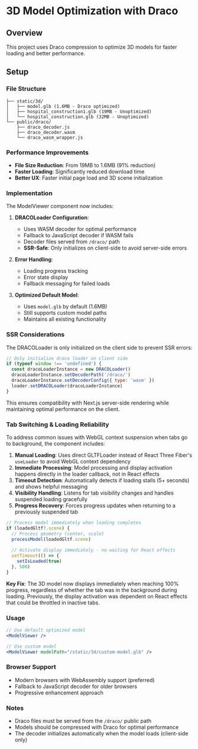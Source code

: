 # 3D Model Optimization with Draco

## Overview
This project uses Draco compression to optimize 3D models for faster loading and better performance.

## Setup

### File Structure
```
├── static/3d/
│   ├── model.glb (1.6MB - Draco optimized)
│   ├── hospital_construction1.glb (19MB - Unoptimized)
│   └── hospital_construction.glb (32MB - Unoptimized)
└── public/draco/
    ├── draco_decoder.js
    ├── draco_decoder.wasm
    └── draco_wasm_wrapper.js
```

### Performance Improvements
- **File Size Reduction**: From 19MB to 1.6MB (91% reduction)
- **Faster Loading**: Significantly reduced download time
- **Better UX**: Faster initial page load and 3D scene initialization

### Implementation

The ModelViewer component now includes:

1. **DRACOLoader Configuration**:
   - Uses WASM decoder for optimal performance
   - Fallback to JavaScript decoder if WASM fails
   - Decoder files served from `/draco/` path
   - **SSR-Safe**: Only initializes on client-side to avoid server-side errors

2. **Error Handling**:
   - Loading progress tracking
   - Error state display
   - Fallback messaging for failed loads

3. **Optimized Default Model**:
   - Uses `model.glb` by default (1.6MB)
   - Still supports custom model paths
   - Maintains all existing functionality

### SSR Considerations

The DRACOLoader is only initialized on the client side to prevent SSR errors:

```jsx
// Only initialize draco loader on client side
if (typeof window !== 'undefined') {
  const dracoLoaderInstance = new DRACOLoader()
  dracoLoaderInstance.setDecoderPath('/draco/')
  dracoLoaderInstance.setDecoderConfig({ type: 'wasm' })
  loader.setDRACOLoader(dracoLoaderInstance)
}
```

This ensures compatibility with Next.js server-side rendering while maintaining optimal performance on the client.

### Tab Switching & Loading Reliability

To address common issues with WebGL context suspension when tabs go to background, the component includes:

1. **Manual Loading**: Uses direct GLTFLoader instead of React Three Fiber's `useLoader` to avoid WebGL context dependency
2. **Immediate Processing**: Model processing and display activation happens directly in the loader callback, not in React effects
3. **Timeout Detection**: Automatically detects if loading stalls (5+ seconds) and shows helpful messaging
4. **Visibility Handling**: Listens for tab visibility changes and handles suspended loading gracefully
5. **Progress Recovery**: Forces progress updates when returning to a previously suspended tab

```jsx
// Process model immediately when loading completes
if (loadedGltf?.scene) {
  // Process geometry (center, scale)
  processModel(loadedGltf.scene)
  
  // Activate display immediately - no waiting for React effects
  setTimeout(() => {
    setIsLoaded(true)
  }, 500)
}
```

**Key Fix**: The 3D model now displays immediately when reaching 100% progress, regardless of whether the tab was in the background during loading. Previously, the display activation was dependent on React effects that could be throttled in inactive tabs.

### Usage

```jsx
// Use default optimized model
<ModelViewer />

// Use custom model
<ModelViewer modelPath="/static/3d/custom-model.glb" />
```

### Browser Support
- Modern browsers with WebAssembly support (preferred)
- Fallback to JavaScript decoder for older browsers
- Progressive enhancement approach

### Notes
- Draco files must be served from the `/draco/` public path
- Models should be compressed with Draco for optimal performance
- The decoder initializes automatically when the model loads (client-side only) 